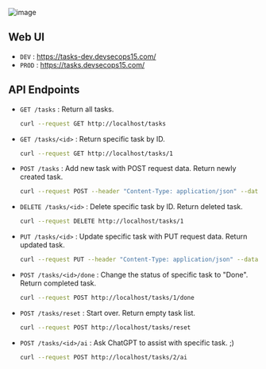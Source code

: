
![image](https://github.com/user-attachments/assets/9c46fc1c-5857-4e6b-a396-3ee231dfe8e4)

## Web UI

- `DEV` : https://tasks-dev.devsecops15.com/
- `PROD` : https://tasks.devsecops15.com/

## API Endpoints

- `GET /tasks` : Return all tasks.
  ```bash
  curl --request GET http://localhost/tasks
  ```
- `GET /tasks/<id>` : Return specific task by ID.
  ```bash
  curl --request GET http://localhost/tasks/1
  ```
- `POST /tasks` : Add new task with POST request data. Return newly created task.
  ```bash
  curl --request POST --header "Content-Type: application/json" --data '{"Title":"new title","Details":"new details"}' http://localhost/tasks
  ```
- `DELETE /tasks/<id>` : Delete specific task by ID. Return deleted task.
  ```bash
  curl --request DELETE http://localhost/tasks/1
  ```
- `PUT /tasks/<id>` : Update specific task with PUT request data. Return updated task.
  ```bash
  curl --request PUT --header "Content-Type: application/json" --data '{"Title":"updated title","Details":"updated details","Status":"updated status"}' http://localhost/tasks/1
  ```
- `POST /tasks/<id>/done` : Change the status of specific task to "Done". Return completed task.
  ```bash
  curl --request POST http://localhost/tasks/1/done
  ```
- `POST /tasks/reset` : Start over. Return empty task list.
  ```bash
  curl --request POST http://localhost/tasks/reset
  ```
- `POST /tasks/<id>/ai` : Ask ChatGPT to assist with specific task. ;)
  ```bash
  curl --request POST http://localhost/tasks/2/ai
  ```
